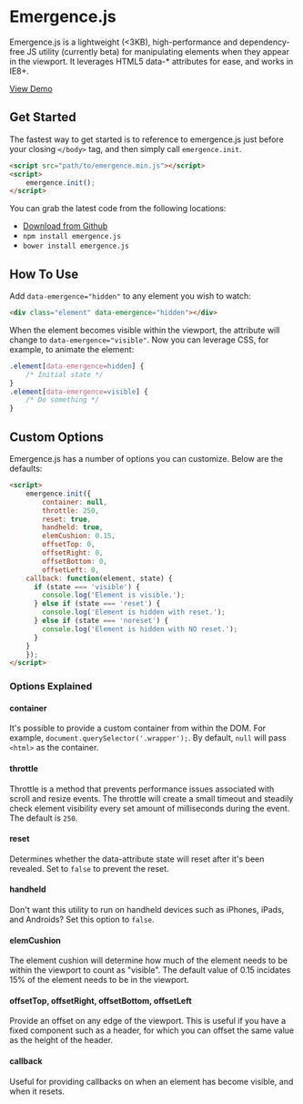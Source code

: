 # Emergence.js
Emergence.js is a lightweight (<3KB), high-performance and dependency-free JS utility (currently beta) for manipulating elements when they appear in the viewport. It leverages HTML5 data-* attributes for ease, and works in IE8+.

[View Demo](http://codepen.io/xtianmiller/pen/QpmGxL)

## Get Started
The fastest way to get started is to reference to emergence.js just before your closing `</body>` tag, and then simply call `emergence.init`.

```html
<script src="path/to/emergence.min.js"></script>
<script>
	emergence.init();
</script>
```

You can grab the latest code from the following locations:

- [Download from Github](https://github.com/xtianmiller/emergence.js/archive/master.zip)
- `npm install emergence.js`
- `bower install emergence.js`

## How To Use
Add `data-emergence="hidden"` to any element you wish to watch:

```html
<div class="element" data-emergence="hidden"></div>
```

When the element becomes visible within the viewport, the attribute will change to `data-emergence="visible"`. Now you can leverage CSS, for example, to animate the element:

```css
.element[data-emergence=hidden] {
    /* Initial state */
}
.element[data-emergence=visible] {
    /* Do something */
}
```

## Custom Options
Emergence.js has a number of options you can customize. Below are the defaults:

```html
<script>
	emergence.init({
		container: null,
		throttle: 250,
		reset: true,
		handheld: true,
		elemCushion: 0.15,
		offsetTop: 0,
		offsetRight: 0,
		offsetBottom: 0,
		offsetLeft: 0,
    callback: function(element, state) {
      if (state === 'visible') {
        console.log('Element is visible.');
      } else if (state === 'reset') {
        console.log('Element is hidden with reset.');
      } else if (state === 'noreset') {
        console.log('Element is hidden with NO reset.');
      }
    }
	});
</script>
```

### Options Explained
#### container
It's possible to provide a custom container from within the DOM. For example, `document.querySelector('.wrapper');`. By default, `null` will pass `<html>` as the container.

#### throttle
Throttle is a method that prevents performance issues associated with scroll and resize events. The throttle will create a small timeout and steadily check element visibility every set amount of milliseconds during the event. The default is `250`.

#### reset
Determines whether the data-attribute state will reset after it's been revealed. Set to `false` to prevent the reset.

#### handheld
Don't want this utility to run on handheld devices such as iPhones, iPads, and Androids? Set this option to `false`.

#### elemCushion
The element cushion will determine how much of the element needs to be within the viewport to count as "visible". The default value of 0.15 incidates 15% of the element needs to be in the viewport.

#### offsetTop, offsetRight, offsetBottom, offsetLeft
Provide an offset on any edge of the viewport. This is useful if you have a fixed component such as a header, for which you can offset the same value as the height of the header.

#### callback
Useful for providing callbacks on when an element has become visible, and when it resets.
